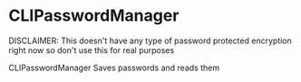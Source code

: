 # CLIPasswordManager
DISCLAIMER: This doesn't have any type of password protected encryption right now so don't use this for real purposes

CLIPasswordManager Saves passwords and reads them
